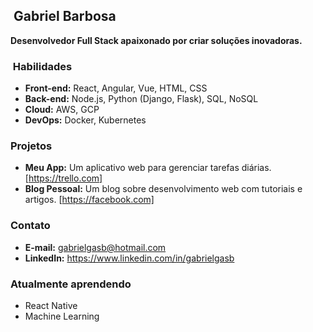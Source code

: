 ## ‍ Gabriel Barbosa

**Desenvolvedor Full Stack apaixonado por criar soluções inovadoras.**

### ️ Habilidades
* **Front-end:** React, Angular, Vue, HTML, CSS
* **Back-end:** Node.js, Python (Django, Flask), SQL, NoSQL
* **Cloud:** AWS, GCP
* **DevOps:** Docker, Kubernetes

###  Projetos
* **Meu App:** Um aplicativo web para gerenciar tarefas diárias. [https://trello.com]
* **Blog Pessoal:** Um blog sobre desenvolvimento web com tutoriais e artigos. [https://facebook.com]

###  Contato
* **E-mail:** gabrielgasb@hotmail.com
* **LinkedIn:** https://www.linkedin.com/in/gabrielgasb

###  Atualmente aprendendo
* React Native
* Machine Learning
